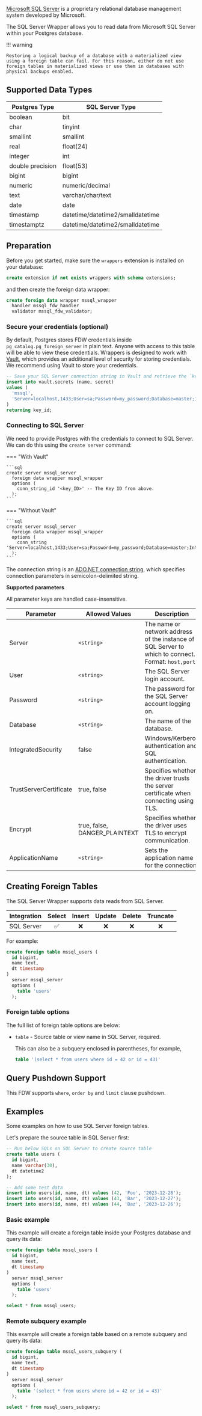 [Microsoft SQL Server](https://www.microsoft.com/en-au/sql-server/) is a proprietary relational database management system developed by Microsoft.

The SQL Server Wrapper allows you to read data from Microsoft SQL Server within your Postgres database.

!!! warning

    Restoring a logical backup of a database with a materialized view using a foreign table can fail. For this reason, either do not use foreign tables in materialized views or use them in databases with physical backups enabled.

## Supported Data Types

| Postgres Type      | SQL Server Type                  |
| ------------------ | -------------------------------- |
| boolean            | bit                              |
| char               | tinyint                          |
| smallint           | smallint                         |
| real               | float(24)                        |
| integer            | int                              |
| double precision   | float(53)                        |
| bigint             | bigint                           |
| numeric            | numeric/decimal                  |
| text               | varchar/char/text                |
| date               | date                             |
| timestamp          | datetime/datetime2/smalldatetime |
| timestamptz        | datetime/datetime2/smalldatetime |

## Preparation

Before you get started, make sure the `wrappers` extension is installed on your database:

```sql
create extension if not exists wrappers with schema extensions;
```

and then create the foreign data wrapper:

```sql
create foreign data wrapper mssql_wrapper
  handler mssql_fdw_handler
  validator mssql_fdw_validator;
```

### Secure your credentials (optional)

By default, Postgres stores FDW credentials inside `pg_catalog.pg_foreign_server` in plain text. Anyone with access to this table will be able to view these credentials. Wrappers is designed to work with [Vault](https://supabase.com/docs/guides/database/vault), which provides an additional level of security for storing credentials. We recommend using Vault to store your credentials.

```sql
-- Save your SQL Server connection string in Vault and retrieve the `key_id`
insert into vault.secrets (name, secret)
values (
  'mssql',
  'Server=localhost,1433;User=sa;Password=my_password;Database=master;IntegratedSecurity=false;TrustServerCertificate=true;encrypt=DANGER_PLAINTEXT;ApplicationName=wrappers'
)
returning key_id;
```

### Connecting to SQL Server

We need to provide Postgres with the credentials to connect to SQL Server. We can do this using the `create server` command:

=== "With Vault"

    ```sql
    create server mssql_server
      foreign data wrapper mssql_wrapper
      options (
        conn_string_id '<key_ID>' -- The Key ID from above.
      );
    ```

=== "Without Vault"

    ```sql
    create server mssql_server
      foreign data wrapper mssql_wrapper
      options (
        conn_string 'Server=localhost,1433;User=sa;Password=my_password;Database=master;IntegratedSecurity=false;TrustServerCertificate=true;encrypt=DANGER_PLAINTEXT;ApplicationName=wrappers'
      );
    ```

The connection string is an [ADO.NET connection string](https://learn.microsoft.com/en-us/dotnet/framework/data/adonet/connection-strings), which specifies connection parameters in semicolon-delimited string.

**Supported parameters**

All parameter keys are handled case-insensitive.

| Parameter              | Allowed Values        | Description                     |
| ---------------------- | --------------------- | ------------------------------- |
| Server                 | `<string>` | The name or network address of the instance of SQL Server to which to connect. Format: `host,port` |
| User                   | `<string>` | The SQL Server login account. |
| Password               | `<string>` | The password for the SQL Server account logging on. |
| Database               | `<string>` | The name of the database. |
| IntegratedSecurity     | false    | Windows/Kerberos authentication and SQL authentication.|
| TrustServerCertificate | true, false | Specifies whether the driver trusts the server certificate when connecting using TLS. |
| Encrypt                | true, false, DANGER_PLAINTEXT | Specifies whether the driver uses TLS to encrypt communication.|
| ApplicationName        | `<string>` | Sets the application name for the connection. |


## Creating Foreign Tables

The SQL Server Wrapper supports data reads from SQL Server.

| Integration | Select | Insert | Update | Delete | Truncate |
| ----------- | :----: | :----: | :----: | :----: | :------: |
| SQL Server  |   ✅   |   ❌   |   ❌   |   ❌   |    ❌    |

For example:

```sql
create foreign table mssql_users (
  id bigint,
  name text,
  dt timestamp
)
  server mssql_server
  options (
    table 'users'
  );
```

### Foreign table options

The full list of foreign table options are below:

- `table` - Source table or view name in SQL Server, required.

   This can also be a subquery enclosed in parentheses, for example,

   ```sql
   table '(select * from users where id = 42 or id = 43)'
   ```

## Query Pushdown Support

This FDW supports `where`, `order by` and `limit` clause pushdown.

## Examples

Some examples on how to use SQL Server foreign tables.

Let's prepare the source table in SQL Server first:

```sql
-- Run below SQLs on SQL Server to create source table
create table users (
  id bigint,
  name varchar(30),
  dt datetime2
);

-- Add some test data
insert into users(id, name, dt) values (42, 'Foo', '2023-12-28');
insert into users(id, name, dt) values (43, 'Bar', '2023-12-27');
insert into users(id, name, dt) values (44, 'Baz', '2023-12-26');
```

### Basic example

This example will create a foreign table inside your Postgres database and query its data:

```sql
create foreign table mssql_users (
  id bigint,
  name text,
  dt timestamp
)
  server mssql_server
  options (
    table 'users'
  );

select * from mssql_users;
```

### Remote subquery example

This example will create a foreign table based on a remote subquery and query its data:

```sql
create foreign table mssql_users_subquery (
  id bigint,
  name text,
  dt timestamp
)
  server mssql_server
  options (
    table '(select * from users where id = 42 or id = 43)'
  );

select * from mssql_users_subquery;
```

